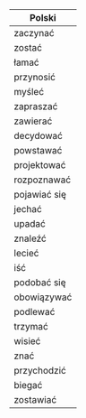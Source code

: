 | Polski | 
| ---- | 
| zaczynać | 
| zostać | 
| łamać |
| przynosić |
| myśleć | 
| zapraszać | 
| zawierać | 
| decydować |
| powstawać |
| projektować |
| rozpoznawać |
| pojawiać się |
| jechać |
| upadać |
| znaleźć |
| lecieć |
| iść |
| podobać się |
| obowiązywać |
| podlewać |
| trzymać |
| wisieć |
| znać |
| przychodzić |
| biegać |
| zostawiać |
